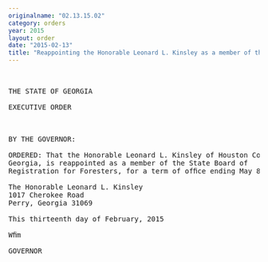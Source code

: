 ```yaml
---
originalname: "02.13.15.02"
category: orders
year: 2015
layout: order
date: "2015-02-13"
title: "Reappointing the Honorable Leonard L. Kinsley as a member of the State Board of Registration for Foresters"
---
```

<pre>
 

THE STATE OF GEORGIA

EXECUTIVE ORDER

 

BY THE GOVERNOR:

ORDERED: That the Honorable Leonard L. Kinsley of Houston County,
Georgia, is reappointed as a member of the State Board of
Registration for Foresters, for a term of ofﬁce ending May 8, 2019.

The Honorable Leonard L. Kinsley
1017 Cherokee Road
Perry, Georgia 31069

This thirteenth day of February, 2015

Wﬁm

GOVERNOR

 

 

 

 

</pre>
